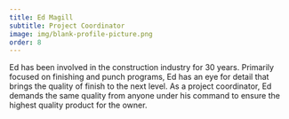 ```yaml
---
title: Ed Magill
subtitle: Project Coordinator
image: img/blank-profile-picture.png
order: 8
---
```


Ed has been involved in the construction industry for 30 years. Primarily focused on finishing and punch programs, Ed has an eye for detail that brings the quality of finish to the next level. As a project coordinator, Ed demands the same quality from anyone under his command to ensure the highest quality product for the owner.
